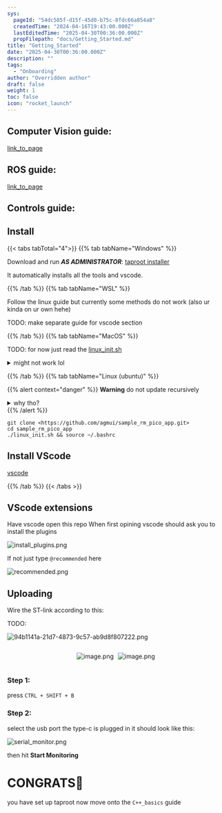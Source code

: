 ```yaml
---
sys:
  pageId: "54dc585f-d15f-45d0-b75c-8fdc66a854a8"
  createdTime: "2024-04-16T19:43:00.000Z"
  lastEditedTime: "2025-04-30T00:36:00.000Z"
  propFilepath: "docs/Getting_Started.md"
title: "Getting_Started"
date: "2025-04-30T00:36:00.000Z"
description: ""
tags:
  - "Onboarding"
author: "Overridden author"
draft: false
weight: 1
toc: false
icon: "rocket_launch"
---
```


## Computer Vision guide:

[link_to_page](86d45bc0-388b-4d26-8848-44f255f73d0e)

## ROS guide:

[link_to_page](3c76c1de-ec8f-46d6-8b0a-294005edc2d5)

## Controls guide:

## Install

{{< tabs tabTotal="4">}}
{{% tab tabName="Windows" %}}

Download and run _**AS ADMINISTRATOR**_: [taproot installer](https://github.com/Thornbots/TeachingFreshies/releases/tag/1.0)

It automatically installs all the tools and vscode.

{{% /tab %}}
{{% tab tabName="WSL" %}}

Follow the linux guide but currently some methods do not work (also ur kinda on ur own hehe)

TODO: make separate guide for vscode section

{{% /tab %}}
{{% tab tabName="MacOS" %}}

TODO: for now just read the [linux_init.sh](https://github.com/agmui/sample_rm_pico_app/blob/main/linux_init.sh)

<details>
<summary>might not work lol</summary>

`brew install libusb pkg-config`

Next install: [vscode](https://code.visualstudio.com/Download)

</details>

{{% /tab %}}
{{% tab tabName="Linux (ubuntu)" %}}

{{% alert context="danger" %}}
**Warning** do not update recursively
<details>
<summary>why tho?</summary>
There are some submodules that may go on for a while (like tinyusb) and I highly
recommend you don't need to get them.
If you want to see what submodules I update just look in `linux_init.sh`
</details>
{{% /alert %}}

```shell
git clone <https://github.com/agmui/sample_rm_pico_app.git>
cd sample_rm_pico_app
./linux_init.sh && source ~/.bashrc
```

## Install VScode

[vscode](https://code.visualstudio.com/Download)

{{% /tab %}}
{{< /tabs >}}

## VScode extensions

Have vscode open this repo
When first opining vscode should ask you to install the plugins

![install_plugins.png](https://prod-files-secure.s3.us-west-2.amazonaws.com/d518164a-d88e-44d1-a4ee-3adb3bd8bce0/89bd30f0-1825-4e77-867b-0a41ce370880/install_plugins.png?X-Amz-Algorithm=AWS4-HMAC-SHA256&X-Amz-Content-Sha256=UNSIGNED-PAYLOAD&X-Amz-Credential=ASIAZI2LB466VEYDA5VV%2F20250704%2Fus-west-2%2Fs3%2Faws4_request&X-Amz-Date=20250704T004239Z&X-Amz-Expires=3600&X-Amz-Security-Token=IQoJb3JpZ2luX2VjEBgaCXVzLXdlc3QtMiJHMEUCIEUu4JVoHOXE6ncJUyYBw7i7OvbS8WpBJ%2FCOpVZCZA8SAiEA1FGn%2Bo%2FsyA1s2AMMC%2FfYdz6XMUyasaYVKaPhmmAifUMq%2FwMIIRAAGgw2Mzc0MjMxODM4MDUiDGQBDEqQHjvqgBZDMyrcA0lpTWZ9W6Nn%2Fyyv1OT1Gms7vDayXXKwJ2wThaF5%2BOX3%2F6eTwf1LDhZfZDThIlqgagWa5P70%2BUGjCr6fgfmkcXIM37566DdWLjC9H4Srm5Si9eojInUevtbtI2Wm3qu2hjn6D4GpV3FQavk1lUEDZu%2BD2AAAY%2Fv5eJlbjahRibmwOnlOo4qZDAmhBKUhu3%2FXEubuhGj0ekbkaZAGUIWQXa4pRZS6FfyJf2224rnwqMD2P75G9x%2Ba2Y9m7BY4uPkGfl%2B4PKOxGrSKAj8ZKfVywcV6TvyexTEuAo%2BvKnwsqsX7uirdrv1FpgGz19WWh88DVZqNwPTl6Uq77NpVChx50ISzPMuAsLkkkStmu8bAZAS6ulPMgpOyePwTAZYF4%2Fm3p0nphvZINg1eVjvjwyFP78a563OOMWdKsKgXmg4uqXS4OF18EpwZTwl4L4c3kBANwARlh8hL8C7JROPnF49SWEm3IAIFoRTmtiSqESutQNYiS%2FdfehyeX64FglCTXIc7HvTL%2Fv6F1oTetIesVdhh9ivvzOsmFRG2cY%2FUUxRLMn7zKHXAy8TKji892XQMAZ3pgbyO%2BMNNBjdwCcC7S6ycb8UXKOjj8FYBe0IwOIFYgxXZ6AmBa%2FPLNyzVWDQjMNm3nMMGOqUBlfSdOvoxRN%2F08xxZSSB8k29SYYkyHe0PyU%2BtADS%2FYb51GXVU%2BfrKe9QQFVORZAeVg6QM6YB2zICHjQaN8H58%2FNZy5LpPY3Q%2FQhq4X5T1trcy7rwVltTN5jSCOoQ8aS3ox5qeqhTalL08LnkGUw%2Fi3GzdQOjQGhmri%2BjSuNv0Y2hRmIWQsxJjK%2FUhPzr1sSal3EyDp2KkkqPUvfXC1TskeMpCK69n&X-Amz-Signature=1bea29f12c52cf590db0dfdc629c2aed91019c33d11a6b1b35b219d7db7d9a2d&X-Amz-SignedHeaders=host&x-amz-checksum-mode=ENABLED&x-id=GetObject)

If not just type `@recommended` here  

![recommended.png](https://prod-files-secure.s3.us-west-2.amazonaws.com/d518164a-d88e-44d1-a4ee-3adb3bd8bce0/61e661e9-5d85-4dfc-be0d-8d2097a5e793/recommended.png?X-Amz-Algorithm=AWS4-HMAC-SHA256&X-Amz-Content-Sha256=UNSIGNED-PAYLOAD&X-Amz-Credential=ASIAZI2LB466VEYDA5VV%2F20250704%2Fus-west-2%2Fs3%2Faws4_request&X-Amz-Date=20250704T004239Z&X-Amz-Expires=3600&X-Amz-Security-Token=IQoJb3JpZ2luX2VjEBgaCXVzLXdlc3QtMiJHMEUCIEUu4JVoHOXE6ncJUyYBw7i7OvbS8WpBJ%2FCOpVZCZA8SAiEA1FGn%2Bo%2FsyA1s2AMMC%2FfYdz6XMUyasaYVKaPhmmAifUMq%2FwMIIRAAGgw2Mzc0MjMxODM4MDUiDGQBDEqQHjvqgBZDMyrcA0lpTWZ9W6Nn%2Fyyv1OT1Gms7vDayXXKwJ2wThaF5%2BOX3%2F6eTwf1LDhZfZDThIlqgagWa5P70%2BUGjCr6fgfmkcXIM37566DdWLjC9H4Srm5Si9eojInUevtbtI2Wm3qu2hjn6D4GpV3FQavk1lUEDZu%2BD2AAAY%2Fv5eJlbjahRibmwOnlOo4qZDAmhBKUhu3%2FXEubuhGj0ekbkaZAGUIWQXa4pRZS6FfyJf2224rnwqMD2P75G9x%2Ba2Y9m7BY4uPkGfl%2B4PKOxGrSKAj8ZKfVywcV6TvyexTEuAo%2BvKnwsqsX7uirdrv1FpgGz19WWh88DVZqNwPTl6Uq77NpVChx50ISzPMuAsLkkkStmu8bAZAS6ulPMgpOyePwTAZYF4%2Fm3p0nphvZINg1eVjvjwyFP78a563OOMWdKsKgXmg4uqXS4OF18EpwZTwl4L4c3kBANwARlh8hL8C7JROPnF49SWEm3IAIFoRTmtiSqESutQNYiS%2FdfehyeX64FglCTXIc7HvTL%2Fv6F1oTetIesVdhh9ivvzOsmFRG2cY%2FUUxRLMn7zKHXAy8TKji892XQMAZ3pgbyO%2BMNNBjdwCcC7S6ycb8UXKOjj8FYBe0IwOIFYgxXZ6AmBa%2FPLNyzVWDQjMNm3nMMGOqUBlfSdOvoxRN%2F08xxZSSB8k29SYYkyHe0PyU%2BtADS%2FYb51GXVU%2BfrKe9QQFVORZAeVg6QM6YB2zICHjQaN8H58%2FNZy5LpPY3Q%2FQhq4X5T1trcy7rwVltTN5jSCOoQ8aS3ox5qeqhTalL08LnkGUw%2Fi3GzdQOjQGhmri%2BjSuNv0Y2hRmIWQsxJjK%2FUhPzr1sSal3EyDp2KkkqPUvfXC1TskeMpCK69n&X-Amz-Signature=efd760654b8d6ae92c4b8748fc02c40a937e5115fa7944e79a732829cfd07bdd&X-Amz-SignedHeaders=host&x-amz-checksum-mode=ENABLED&x-id=GetObject)

## Uploading

Wire the ST-link according to this:

TODO:

![94b1141a-21d7-4873-9c57-ab9d8f807222.png](https://prod-files-secure.s3.us-west-2.amazonaws.com/d518164a-d88e-44d1-a4ee-3adb3bd8bce0/e5fad17d-ab82-4300-9f4c-505ab4b1202c/94b1141a-21d7-4873-9c57-ab9d8f807222.png?X-Amz-Algorithm=AWS4-HMAC-SHA256&X-Amz-Content-Sha256=UNSIGNED-PAYLOAD&X-Amz-Credential=ASIAZI2LB466VEYDA5VV%2F20250704%2Fus-west-2%2Fs3%2Faws4_request&X-Amz-Date=20250704T004239Z&X-Amz-Expires=3600&X-Amz-Security-Token=IQoJb3JpZ2luX2VjEBgaCXVzLXdlc3QtMiJHMEUCIEUu4JVoHOXE6ncJUyYBw7i7OvbS8WpBJ%2FCOpVZCZA8SAiEA1FGn%2Bo%2FsyA1s2AMMC%2FfYdz6XMUyasaYVKaPhmmAifUMq%2FwMIIRAAGgw2Mzc0MjMxODM4MDUiDGQBDEqQHjvqgBZDMyrcA0lpTWZ9W6Nn%2Fyyv1OT1Gms7vDayXXKwJ2wThaF5%2BOX3%2F6eTwf1LDhZfZDThIlqgagWa5P70%2BUGjCr6fgfmkcXIM37566DdWLjC9H4Srm5Si9eojInUevtbtI2Wm3qu2hjn6D4GpV3FQavk1lUEDZu%2BD2AAAY%2Fv5eJlbjahRibmwOnlOo4qZDAmhBKUhu3%2FXEubuhGj0ekbkaZAGUIWQXa4pRZS6FfyJf2224rnwqMD2P75G9x%2Ba2Y9m7BY4uPkGfl%2B4PKOxGrSKAj8ZKfVywcV6TvyexTEuAo%2BvKnwsqsX7uirdrv1FpgGz19WWh88DVZqNwPTl6Uq77NpVChx50ISzPMuAsLkkkStmu8bAZAS6ulPMgpOyePwTAZYF4%2Fm3p0nphvZINg1eVjvjwyFP78a563OOMWdKsKgXmg4uqXS4OF18EpwZTwl4L4c3kBANwARlh8hL8C7JROPnF49SWEm3IAIFoRTmtiSqESutQNYiS%2FdfehyeX64FglCTXIc7HvTL%2Fv6F1oTetIesVdhh9ivvzOsmFRG2cY%2FUUxRLMn7zKHXAy8TKji892XQMAZ3pgbyO%2BMNNBjdwCcC7S6ycb8UXKOjj8FYBe0IwOIFYgxXZ6AmBa%2FPLNyzVWDQjMNm3nMMGOqUBlfSdOvoxRN%2F08xxZSSB8k29SYYkyHe0PyU%2BtADS%2FYb51GXVU%2BfrKe9QQFVORZAeVg6QM6YB2zICHjQaN8H58%2FNZy5LpPY3Q%2FQhq4X5T1trcy7rwVltTN5jSCOoQ8aS3ox5qeqhTalL08LnkGUw%2Fi3GzdQOjQGhmri%2BjSuNv0Y2hRmIWQsxJjK%2FUhPzr1sSal3EyDp2KkkqPUvfXC1TskeMpCK69n&X-Amz-Signature=2d81f8c6ca08ab89bd3f709cec78829e1de76b57ce08ff793bb8007b42f9a571&X-Amz-SignedHeaders=host&x-amz-checksum-mode=ENABLED&x-id=GetObject)

<div style="display: flex;flex-direction: row; column-gap:10px; max-width: 630px;justify-content: center;">
<div>

![image.png](https://prod-files-secure.s3.us-west-2.amazonaws.com/d518164a-d88e-44d1-a4ee-3adb3bd8bce0/210ecb78-1116-4d7b-b9b7-2292f66fa2c2/image.png?X-Amz-Algorithm=AWS4-HMAC-SHA256&X-Amz-Content-Sha256=UNSIGNED-PAYLOAD&X-Amz-Credential=ASIAZI2LB466SLB4OD2K%2F20250704%2Fus-west-2%2Fs3%2Faws4_request&X-Amz-Date=20250704T004241Z&X-Amz-Expires=3600&X-Amz-Security-Token=IQoJb3JpZ2luX2VjEBgaCXVzLXdlc3QtMiJHMEUCICDmY3LprGGaBhV4bUJMtSacz8%2FmKqpiGaPzqo%2B%2F3EpjAiEAiSa13UQ6aWzrz4B%2BiHTP7KOKeGN0hDJQz7hEhV6ZqkQq%2FwMIIRAAGgw2Mzc0MjMxODM4MDUiDC9x8v1HgXiTOkLZHircA%2F0AMjz2uzC1ZcLFH0upUujg31gO%2FKNAoMSVhQkvrbNIJRtXgiXO%2BCcdU2KXPgy8HmiI1eJdD%2FiNtjSdyYPGP68Pg%2Ft8YONxr1w0n%2B%2FhDeM%2BUFY9l3Qf5dj2a7uG76kaftSkVDl3kCwnFS0c2eH1oWdrn7Me8qSKfU1DPsypfBIykXi9Z0ZM%2FH7U0LFVcBUJiUOOFtuFmxRLs6GotWcJkGnxgFISKmNruIb1MqjovlHoUJKDbASUF7crfENxUwDODC2V7kwj3hdXqiOpNlw9tjwsTTILv5lrEsFODFi421vI00ZirPlGzVKDBZKqHavQhF91IJpwHge8qULtuBhyP6GabYk29mnSNoI%2BaNeMSLh7%2BfhgwgMah9%2BJMpgEMsrWkumzQhQg%2BxMnnr1PrGFSNM2V1UkeOPwiKthd4aSqkAHlaQlg6xbtvxktKiqEmk%2BBn3Fr94pfNLkVmlkDZ0ENwmHgnjIalk6gObJCsx4cWsZmJ7v0n9peWtzu2aMQcvRJfAfDgpafJmu4RSF9YsZj2gbz1qoZSPRjgIyuvbcrxGDT6jb1B%2F%2BqTC7IEHQp%2FXq%2BE3ixvfAZDBOaBmFTSgKWe%2FpL2c8TlP05uDNQ7V1SfjOrOrifd8GyXc1Yy%2BYeMNi2nMMGOqUB3smmcVz83dsQaEB4cyY6woIUJC%2B5xXxSdiuLHGORKiWVeR1TUo%2BZWxU3aYNsaYXcUV6v6PfvnpXTXiTO%2FqpsLfOW3ksfzHBOtqfoAn7obCjS6Zf%2Fjh8gBihWlAfaW8wmTasNYEMfn8w9CM9hm5D4H%2FzIRr0FbQTrbaE6Y72ySbTJCOD8rQpALR0NU0Dbyf8q7wQwe930FrDlW2QDatsixXzXpy%2B%2F&X-Amz-Signature=2d0271656ba139446a26c85337f5cb6c4fb3f8ed67334fdf0a5e442ba88da4de&X-Amz-SignedHeaders=host&x-amz-checksum-mode=ENABLED&x-id=GetObject)

</div>
<div>

![image.png](https://prod-files-secure.s3.us-west-2.amazonaws.com/d518164a-d88e-44d1-a4ee-3adb3bd8bce0/33a0fd0f-8ca6-4a86-8e09-26e95ded1fff/image.png?X-Amz-Algorithm=AWS4-HMAC-SHA256&X-Amz-Content-Sha256=UNSIGNED-PAYLOAD&X-Amz-Credential=ASIAZI2LB466TPZH363F%2F20250704%2Fus-west-2%2Fs3%2Faws4_request&X-Amz-Date=20250704T004241Z&X-Amz-Expires=3600&X-Amz-Security-Token=IQoJb3JpZ2luX2VjEBgaCXVzLXdlc3QtMiJIMEYCIQDbMli929UXax3bgV%2FV6UJnwa7Ly%2FM4HJd1SG41%2FFioYQIhAOGsopXk%2Fq09l%2Bu8gQUR69uOOwbbU%2FzAI%2FCmkUA1QzyRKv8DCCEQABoMNjM3NDIzMTgzODA1IgxWHFaCwFQPcjcw17gq3ANLZiXUsmERsJ6S5jrbumfjBRsGDPXz1FdISwmG%2Fpmv5F78Ql0np6tOyhUQTOs0IdVPGP46Was8OYQbxrwiv1pOPkTT%2Fp7StjPJC%2Bk6%2FEg%2FqQOEir9w5d%2BG%2Bl4t51lkERp2mfjM2KKMC0fLDua1Fj3jpgIG4pX2J5eVNIPoUjG8a0oWK9NySESMDi4ATkCoVvHAtYQK1G71N31RQgpQ%2FPsEaxqmV5Mixzd%2F7KhJC3ooWdxoqTn43o4mdfZRs8Oy76G1ZJVRRrjxqMMXjVty2HGsIWlFoyBpMInQtgKYHsv3x19frZ2TtXzE8OGXKiMcL0KzX%2BaTAwlcBKx1Nj%2Br4mfIyNvyYfZxe6UOmzvkTk0%2FxGTw0cLK4YQpPw%2ByWiQf1FmYPfT02z2PDt9GHkgpgNKm581QeWXY%2FB7FFkI7MZ4Vxa1OptAuzr1boU0adD1IFeFGbId4gwb0TW3%2FBX7Fh3Tsc5CCMY3Ype1mCDDMEEXwuW%2B4g7Kb5ul7wwaon7gIO0V9GiTkafi%2BUb61oM8xd7spuxIAwFNh5vkf42RrMRVUCOPRZp3NcRSeTw5jwP8984Ila0ErLGbcdS8WZhuzh5y01eHCFtgoMHsfyqUXLa16ux2AMNrzA6Lc1nDcMTDPt5zDBjqkAX0PNsGuBf3JepEWFJSShuj6eJscI12JCS4%2BoG1YjpJYOZuqY5Un5g5abcvja1zWd55wTDnTX2ks5%2BsAgV%2FM7gdJtrSd9%2B3dLlxEyxG%2BDO5UqDYc1moryoImY7FdJTopK9DySFvx7eK2gLKwAiNbMonyDALPHZ%2BKpgeKDFK%2Fz8M4BAOXDqDDfaDP9rUF6%2FVgqzR6Kc0wGprvMJ02uK53v5417MxR&X-Amz-Signature=9522fcb5ca5afd4c0d38a4b1343aaf7cb82cc68391798020fc5c2758e722f133&X-Amz-SignedHeaders=host&x-amz-checksum-mode=ENABLED&x-id=GetObject)

</div>
</div>

### Step 1:

press `CTRL + SHIFT + B`

### Step 2:

select the usb port the type-c is plugged in it should look like this:

![serial_monitor.png](https://prod-files-secure.s3.us-west-2.amazonaws.com/d518164a-d88e-44d1-a4ee-3adb3bd8bce0/f03f4774-05d4-4393-b6a0-d5efb6d315ab/serial_monitor.png?X-Amz-Algorithm=AWS4-HMAC-SHA256&X-Amz-Content-Sha256=UNSIGNED-PAYLOAD&X-Amz-Credential=ASIAZI2LB466VEYDA5VV%2F20250704%2Fus-west-2%2Fs3%2Faws4_request&X-Amz-Date=20250704T004239Z&X-Amz-Expires=3600&X-Amz-Security-Token=IQoJb3JpZ2luX2VjEBgaCXVzLXdlc3QtMiJHMEUCIEUu4JVoHOXE6ncJUyYBw7i7OvbS8WpBJ%2FCOpVZCZA8SAiEA1FGn%2Bo%2FsyA1s2AMMC%2FfYdz6XMUyasaYVKaPhmmAifUMq%2FwMIIRAAGgw2Mzc0MjMxODM4MDUiDGQBDEqQHjvqgBZDMyrcA0lpTWZ9W6Nn%2Fyyv1OT1Gms7vDayXXKwJ2wThaF5%2BOX3%2F6eTwf1LDhZfZDThIlqgagWa5P70%2BUGjCr6fgfmkcXIM37566DdWLjC9H4Srm5Si9eojInUevtbtI2Wm3qu2hjn6D4GpV3FQavk1lUEDZu%2BD2AAAY%2Fv5eJlbjahRibmwOnlOo4qZDAmhBKUhu3%2FXEubuhGj0ekbkaZAGUIWQXa4pRZS6FfyJf2224rnwqMD2P75G9x%2Ba2Y9m7BY4uPkGfl%2B4PKOxGrSKAj8ZKfVywcV6TvyexTEuAo%2BvKnwsqsX7uirdrv1FpgGz19WWh88DVZqNwPTl6Uq77NpVChx50ISzPMuAsLkkkStmu8bAZAS6ulPMgpOyePwTAZYF4%2Fm3p0nphvZINg1eVjvjwyFP78a563OOMWdKsKgXmg4uqXS4OF18EpwZTwl4L4c3kBANwARlh8hL8C7JROPnF49SWEm3IAIFoRTmtiSqESutQNYiS%2FdfehyeX64FglCTXIc7HvTL%2Fv6F1oTetIesVdhh9ivvzOsmFRG2cY%2FUUxRLMn7zKHXAy8TKji892XQMAZ3pgbyO%2BMNNBjdwCcC7S6ycb8UXKOjj8FYBe0IwOIFYgxXZ6AmBa%2FPLNyzVWDQjMNm3nMMGOqUBlfSdOvoxRN%2F08xxZSSB8k29SYYkyHe0PyU%2BtADS%2FYb51GXVU%2BfrKe9QQFVORZAeVg6QM6YB2zICHjQaN8H58%2FNZy5LpPY3Q%2FQhq4X5T1trcy7rwVltTN5jSCOoQ8aS3ox5qeqhTalL08LnkGUw%2Fi3GzdQOjQGhmri%2BjSuNv0Y2hRmIWQsxJjK%2FUhPzr1sSal3EyDp2KkkqPUvfXC1TskeMpCK69n&X-Amz-Signature=456076d60ba2ff5850db5ea8d3d7f76d007aa53b0446f9533387c5d3c0a23092&X-Amz-SignedHeaders=host&x-amz-checksum-mode=ENABLED&x-id=GetObject)

then hit **Start Monitoring**

# CONGRATS🎉

you have set up taproot now move onto the `C++_basics` guide
